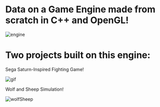 # Data on a Game Engine made from scratch in C++ and OpenGL!
![engine](https://github.com/user-attachments/assets/40b838bb-7ef7-4fb1-9863-6076dc2a8f1f)

# Two projects built on this engine:
Sega Saturn-Inspired Fighting Game!

![gif](https://github.com/user-attachments/assets/d4694e38-68d3-4a36-b66b-25e8b3c75041)

Wolf and Sheep Simulation!

![wolfSheep](https://github.com/user-attachments/assets/a677f6fe-434b-4a98-ba6c-4564f7b49807)